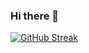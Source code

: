 ### Hi there 👋

[![GitHub Streak](https://streak-stats.demolab.com/?user=ThiccestZexie)](https://git.io/streak-stats)

<!--
**ThiccestZexie/ThiccestZexie** is a ✨ _special_ ✨ repository because its `README.md` (this file) appears on your GitHub profile.

Here are some ideas to get you started:

- 🔭 I’m currently working on ...
- 🌱 I’m currently learning ...
- 👯 I’m looking to collaborate on ...
- 🤔 I’m looking for help with ...
- 💬 Ask me about ...
- 📫 How to reach me: ...
- 😄 Pronouns: ...
- ⚡ Fun fact: ...
-->

